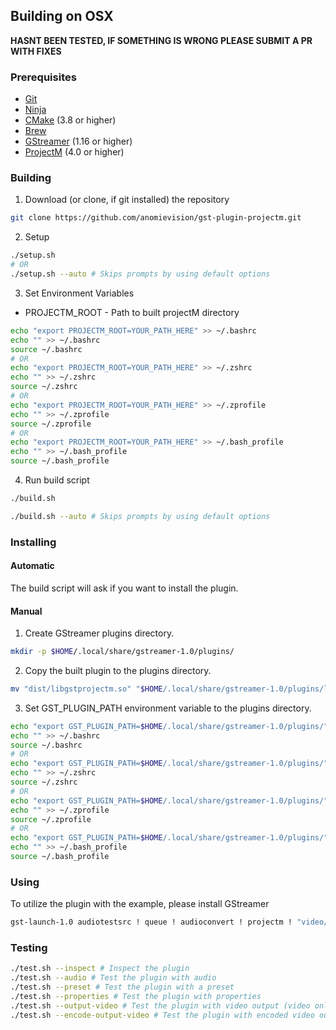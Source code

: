 ## Building on OSX

**HASNT BEEN TESTED, IF SOMETHING IS WRONG PLEASE SUBMIT A PR WITH FIXES**

### Prerequisites

* [Git](https://git-scm.com/download/win)
* [Ninja](https://github.com/ninja-build/ninja)
* [CMake](https://cmake.org/download/) (3.8 or higher)
* [Brew](https://brew.sh/)
* [GStreamer](https://gstreamer.freedesktop.org/download/) (1.16 or higher)
* [ProjectM](https://github.com/projectM-visualizer/projectm) (4.0 or higher)

### Building

1. Download (or clone, if git installed) the repository

```bash
git clone https://github.com/anomievision/gst-plugin-projectm.git
``` 

2. Setup

```bash
./setup.sh
# OR
./setup.sh --auto # Skips prompts by using default options
```

3. Set Environment Variables

- PROJECTM_ROOT - Path to built projectM directory

```bash
echo "export PROJECTM_ROOT=YOUR_PATH_HERE" >> ~/.bashrc
echo "" >> ~/.bashrc
source ~/.bashrc
# OR
echo "export PROJECTM_ROOT=YOUR_PATH_HERE" >> ~/.zshrc
echo "" >> ~/.zshrc
source ~/.zshrc
# OR
echo "export PROJECTM_ROOT=YOUR_PATH_HERE" >> ~/.zprofile
echo "" >> ~/.zprofile
source ~/.zprofile
# OR
echo "export PROJECTM_ROOT=YOUR_PATH_HERE" >> ~/.bash_profile
echo "" >> ~/.bash_profile
source ~/.bash_profile
```

4. Run build script

```bash
./build.sh

./build.sh --auto # Skips prompts by using default options
```

### Installing

#### Automatic

The build script will ask if you want to install the plugin.

#### Manual

1. Create GStreamer plugins directory.

```bash
mkdir -p $HOME/.local/share/gstreamer-1.0/plugins/
```

2. Copy the built plugin to the plugins directory.

```bash
mv "dist/libgstprojectm.so" "$HOME/.local/share/gstreamer-1.0/plugins/libgstprojectm.so"
```

3. Set GST_PLUGIN_PATH environment variable to the plugins directory.

```bash
echo "export GST_PLUGIN_PATH=$HOME/.local/share/gstreamer-1.0/plugins/" >> ~/.bashrc
echo "" >> ~/.bashrc
source ~/.bashrc
# OR
echo "export GST_PLUGIN_PATH=$HOME/.local/share/gstreamer-1.0/plugins/" >> ~/.zshrc
echo "" >> ~/.zshrc
source ~/.zshrc
# OR
echo "export GST_PLUGIN_PATH=$HOME/.local/share/gstreamer-1.0/plugins/" >> ~/.zprofile
echo "" >> ~/.zprofile
source ~/.zprofile
# OR
echo "export GST_PLUGIN_PATH=$HOME/.local/share/gstreamer-1.0/plugins/" >> ~/.bash_profile
echo "" >> ~/.bash_profile
source ~/.bash_profile
```

### Using

To utilize the plugin with the example, please install GStreamer

```bash
gst-launch-1.0 audiotestsrc ! queue ! audioconvert ! projectm ! "video/x-raw,width=512,height=512,framerate=60/1" ! videoconvert ! xvimagesink sync=false
```

### Testing

```bash
./test.sh --inspect # Inspect the plugin
./test.sh --audio # Test the plugin with audio
./test.sh --preset # Test the plugin with a preset
./test.sh --properties # Test the plugin with properties
./test.sh --output-video # Test the plugin with video output (video only)
./test.sh --encode-output-video # Test the plugin with encoded video output (audio/video)
```
